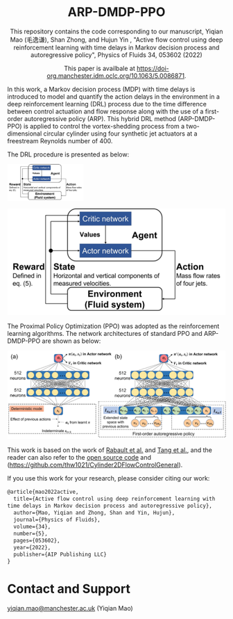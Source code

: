 <div align="center">
<!-- Title: -->
  <h1>ARP-DMDP-PPO</h1>

This repository contains the code corresponding to our manuscript, Yiqian Mao (毛逸谦), Shan Zhong, and Hujun Yin , "Active flow control using deep reinforcement learning with time delays in Markov decision process and autoregressive policy", Physics of Fluids 34, 053602 (2022)

This paper is availbale at https://doi-org.manchester.idm.oclc.org/10.1063/5.0086871.
</div>

In this work, a Markov decision process (MDP) with time delays is introduced to model and quantify the action delays in the environment in a deep reinforcement learning (DRL) process due to the time difference between control actuation and flow response along with the use of a first-order autoregressive policy (ARP). This hybrid DRL method (ARP-DMDP-PPO) is applied to control the vortex-shedding process from a two-dimensional circular cylinder using four synthetic jet actuators at a freestream Reynolds number of 400.

The DRL procedure is presented as below:

<img src="./Figures/DRLProcedure.jpg" width="35%">

![DRL procedure](./Figures/DRLProcedure.jpg)

The Proximal Policy Optimization (PPO) was adopted as the reinforcement learning algorithms. The network architectures of standard PPO and ARP-DMDP-PPO are shown as below:

![Network architectures](./Figures/NetworkArchitectures.jpg)

This work is based on the work of <a href="https://doi-org.manchester.idm.oclc.org/10.1063/1.5116415">Rabault et al.</a> and
<a href="https://doi-org.manchester.idm.oclc.org/10.1063/5.0006492">Tang et al.</a>, and the reader can also refer to the [open source
code](https://github.com/jerabaul29/Cylinder2DFlowControlDRLParallel) and (https://github.com/thw1021/Cylinder2DFlowControlGeneral).

If you use this work for your research, please consider citing our work:
```
@article{mao2022active,
  title={Active flow control using deep reinforcement learning with time delays in Markov decision process and autoregressive policy},
  author={Mao, Yiqian and Zhong, Shan and Yin, Hujun},
  journal={Physics of Fluids},
  volume={34},
  number={5},
  pages={053602},
  year={2022},
  publisher={AIP Publishing LLC}
}
```

# Contact and Support
yiqian.mao@manchester.ac.uk (Yiqian Mao)
